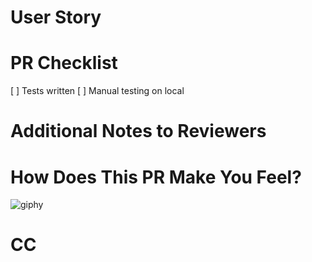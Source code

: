 # User Story
<!-- Give a basic summary of which story this PR is addressing-->

# PR Checklist
[ ] Tests written
[ ] Manual testing on local

# Additional Notes to Reviewers
<!-- Is there anything in particular you want reviewers to look for or help you with? -->

# How Does This PR Make You Feel?
<!-- Go to https://giphy.com/ and select a gif that reflects your feelings with this PR then insert it below -->
![giphy](https://media.giphy.com/media/MdqE46HziuFJTlIwjw/giphy.gif)

# CC
<!-- Tag anyone who you would like to look at this PR -->
